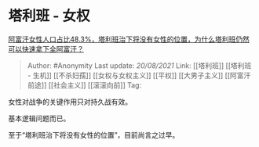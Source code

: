 # 塔利班 - 女权
[阿富汗女性人口占比48.3%，塔利班治下将没有女性的位置，为什么塔利班仍然可以快速拿下全阿富汗？](https://www.zhihu.com/question/480112124/answer/2068763769)

> Author: #Anonymity 
> Last update: *20/08/2021* 
> Link: [[塔利班]] [[塔利班 - 生机]] [[不杀妇孺]] [[女权与女权主义]] [[平权]] [[大男子主义]] [[阿富汗前途]] [[社会主义]] [[滚滚向前]]
> Tag:  

女性对战争的关键作用只对持久战有效。

基本逻辑问题而已。

至于“塔利班治下将没有女性的位置”，目前尚言之过早。
